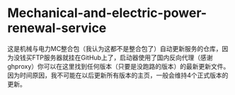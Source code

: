 # Mechanical-and-electric-power-renewal-service
这是机械与电力MC整合包（我认为这都不是整合包了）自动更新服务的仓库，因为没钱买FTP服务器就挂在GitHub上了，启动器使用了国内反向代理（感谢ghproxy）你可以在这里找到任何版本（只要是没跑路的版本）的最新更新文件。
因为时间原因，我不可能在以后更新所有版本的主页，一般会维持4个正式版本的更新。